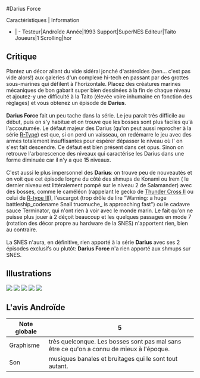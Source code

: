 #Darius Force

Caractéristiques | Information
- | -
Testeur|Androïde
Année|1993
Support|SuperNES
Editeur|Taito
Joueurs|1
Scrolling|hor

## Critique
Plantez un décor allant du vide sidéral jonché d'astéroïdes (ben... c'est pas vide alors!) aux galeries d'un complexe hi-tech en passant par des grottes sous-marines qui défilent à l'horizontale. Placez des créatures marines mécaniques de bon gabarit super bien dessinées à la fin de chaque niveau et ajoutez-y une difficulté à la Taito (élevée voire inhumaine en fonction des réglages) et vous obtenez un épisode de <b>Darius</b>.<br/><br/><b>Darius Force</b> fait un peu tache dans la série. Le jeu parait très difficile au début, puis on s'y habitue et on trouve que les bosses sont plus faciles qu'à l'accoutumée. Le défaut majeur des Darius (qu'on peut aussi reprocher à la série <a href="http://www.shmup.com/index.php?page=fiche&id=17">R-Type</a>) est que, si on perd un vaisseau, on redémarre le jeu avec des armes totalement insuffisantes pour espérer dépasser le niveau où l' on s'est fait descendre. Ce défaut est bien présent dans cet opus. Sinon on retrouve l'arborescence des niveaux qui caractérise les Darius dans une forme diminuée car il n'y a que 15 niveaux.<br/><br/>C'est aussi le plus impersonnel des <b>Darius</b>: on trouve peu de nouveautés et on voit que cet épisode lorgne du côté des shmups de Konami ou Irem ( le dernier niveau est littéralement pompé sur le niveau 2 de Salamander) avec des bosses, comme le caméléon (rappelant le gecko de <a href="http://www.shmup.com/index.php?page=fiche&id=214">Thunder Cross II</a> ou celui de <a href="http://www.shmup.com/index.php?page=fiche&id=142">R-type III</a>), l'escargot (trop drôle de lire "Warning: a huge battleship_codename Snail trucmuche_ is approaching fast") ou le cadavre sauce Terminator, qui n'ont rien à voir avec le monde marin. Le fait qu'on ne puisse plus jouer à 2 déçoit beaucoup et les quelques passages en mode 7 (rotation des décor propre au hardware de la SNES) n'apportent rien, bien au contraire.<br/><br/>La SNES n'aura, en définitive, rien apporté à la série <b>Darius</b> avec ses 2 épisodes exclusifs ou plutôt: <b>Darius Force</b> n'a rien apporté aux shmups sur SNES.

## Illustrations
![](http://www.shmup.com/images/thumbs/img_fiche_1_384.gif)
![](http://www.shmup.com/images/thumbs/img_fiche_2_384.gif)
![](http://www.shmup.com/images/thumbs/img_fiche_3_384.gif)
![](http://www.shmup.com/images/thumbs/img_fiche_4_384.gif)
![](http://www.shmup.com/images/thumbs/)

## L'avis Androïde
Note globale|5
-|-
Graphisme|très quelconque. Les bosses sont pas mal sans être ce qu'on a connu de mieux à l'époque. 
Son|musiques banales et bruitages qui le sont tout autant. 
